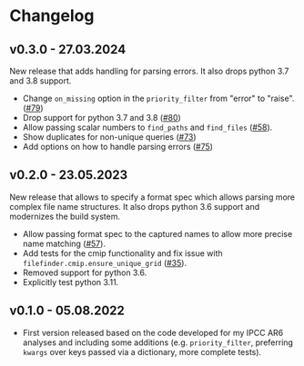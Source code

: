 # Changelog

## v0.3.0 - 27.03.2024

New release that adds handling for parsing errors. It also drops python 3.7 and 3.8 support. 

- Change `on_missing` option in the `priority_filter` from "error" to "raise".
  ([#79](https://github.com/mathause/filefinder/pull/79))
- Drop support for python 3.7 and 3.8 ([#80](https://github.com/mathause/filefinder/pull/80))
- Allow passing scalar numbers to `find_paths` and `find_files` ([#58](https://github.com/mathause/filefinder/issues/58)).
- Show duplicates for non-unique queries
    ([#73](https://github.com/mathause/filefinder/pull/73))
- Add options on how to handle parsing errors
    ([#75](https://github.com/mathause/filefinder/pull/75))

## v0.2.0 - 23.05.2023

New release that allows to specify a format spec which allows parsing more complex file name structures. It also drops python 3.6 support and modernizes the build system.

- Allow passing format spec to the captured names to allow more precise name matching
  ([#57](https://github.com/mathause/filefinder/pull/57)).
- Add tests for the cmip functionality and fix issue with `filefinder.cmip.ensure_unique_grid`
  ([#35](https://github.com/mathause/filefinder/pull/35)).
- Removed support for python 3.6.
- Explicitly test python 3.11.

## v0.1.0 - 05.08.2022

- First version released based on the code developed for my IPCC AR6 analyses and including some additions (e.g. `priority_filter`, preferring `kwargs` over keys passed via a dictionary, more complete tests).
